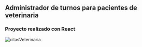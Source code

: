## Administrador de turnos para pacientes de veterinaria

### Proyecto realizado con React

![citasVeterinaria](https://user-images.githubusercontent.com/44103977/72897874-b0e0b700-3d01-11ea-8a3d-d3331a15e02b.png)
